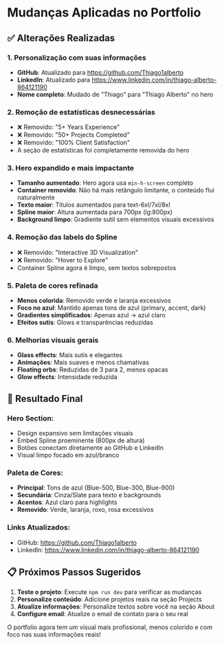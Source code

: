 # Mudanças Aplicadas no Portfolio

## ✅ Alterações Realizadas

### 1. **Personalização com suas informações**
- **GitHub**: Atualizado para https://github.com/Thiago1alberto
- **LinkedIn**: Atualizado para https://www.linkedin.com/in/thiago-alberto-864121190
- **Nome completo**: Mudado de "Thiago" para "Thiago Alberto" no hero

### 2. **Remoção de estatísticas desnecessárias**
- ❌ Removido: "5+ Years Experience"
- ❌ Removido: "50+ Projects Completed" 
- ❌ Removido: "100% Client Satisfaction"
- A seção de estatísticas foi completamente removida do hero

### 3. **Hero expandido e mais impactante**
- **Tamanho aumentado**: Hero agora usa `min-h-screen` completo
- **Container removido**: Não há mais retângulo limitante, o conteúdo flui naturalmente
- **Texto maior**: Títulos aumentados para text-6xl/7xl/8xl
- **Spline maior**: Altura aumentada para 700px (lg:800px)
- **Background limpo**: Gradiente sutil sem elementos visuais excessivos

### 4. **Remoção das labels do Spline**
- ❌ Removido: "Interactive 3D Visualization"
- ❌ Removido: "Hover to Explore"
- Container Spline agora é limpo, sem textos sobrepostos

### 5. **Paleta de cores refinada**
- **Menos colorida**: Removido verde e laranja excessivos
- **Foco no azul**: Mantido apenas tons de azul (primary, accent, dark)
- **Gradientes simplificados**: Apenas azul → azul claro
- **Efeitos sutis**: Glows e transparências reduzidas

### 6. **Melhorias visuais gerais**
- **Glass effects**: Mais sutis e elegantes
- **Animações**: Mais suaves e menos chamativas
- **Floating orbs**: Reduzidas de 3 para 2, menos opacas
- **Glow effects**: Intensidade reduzida

## 🎯 Resultado Final

### Hero Section:
- Design expansivo sem limitações visuais
- Embed Spline proeminente (800px de altura)
- Botões conectam diretamente ao GitHub e LinkedIn
- Visual limpo focado em azul/branco

### Paleta de Cores:
- **Principal**: Tons de azul (Blue-500, Blue-300, Blue-900)
- **Secundária**: Cinza/Slate para texto e backgrounds
- **Acentos**: Azul claro para highlights
- **Removido**: Verde, laranja, roxo, rosa excessivos

### Links Atualizados:
- GitHub: https://github.com/Thiago1alberto
- LinkedIn: https://www.linkedin.com/in/thiago-alberto-864121190

## 📋 Próximos Passos Sugeridos

1. **Teste o projeto**: Execute `npm run dev` para verificar as mudanças
2. **Personalize conteúdo**: Adicione projetos reais na seção Projects
3. **Atualize informações**: Personalize textos sobre você na seção About
4. **Configure email**: Atualize o email de contato para o seu real

O portfolio agora tem um visual mais profissional, menos colorido e com foco nas suas informações reais!
